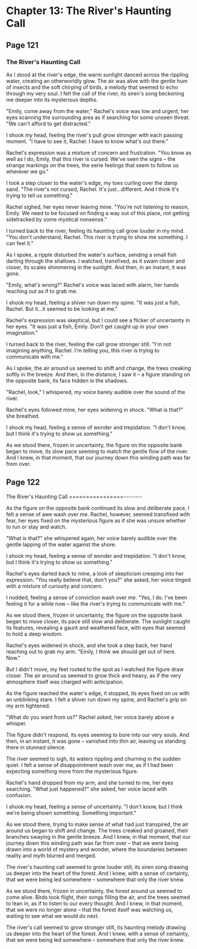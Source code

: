 # Chapter 13: The River's Haunting Call


## Page 121
### The River's Haunting Call

As I stood at the river's edge, the warm sunlight danced across the rippling water, creating an otherworldly glow. The air was alive with the gentle hum of insects and the soft chirping of birds, a melody that seemed to echo through my very soul. I felt the call of the river, its siren's song beckoning me deeper into its mysterious depths.

"Emily, come away from the water," Rachel's voice was low and urgent, her eyes scanning the surrounding area as if searching for some unseen threat. "We can't afford to get distracted."

I shook my head, feeling the river's pull grow stronger with each passing moment. "I have to see it, Rachel. I have to know what's out there."

Rachel's expression was a mixture of concern and frustration. "You know as well as I do, Emily, that this river is cursed. We've seen the signs – the strange markings on the trees, the eerie feelings that seem to follow us wherever we go."

I took a step closer to the water's edge, my toes curling over the damp sand. "The river's not cursed, Rachel. It's just...different. And I think it's trying to tell us something."

Rachel sighed, her eyes never leaving mine. "You're not listening to reason, Emily. We need to be focused on finding a way out of this place, not getting sidetracked by some mystical nonsense."

I turned back to the river, feeling its haunting call grow louder in my mind. "You don't understand, Rachel. This river is trying to show me something. I can feel it."

As I spoke, a ripple disturbed the water's surface, sending a small fish darting through the shallows. I watched, transfixed, as it swam closer and closer, its scales shimmering in the sunlight. And then, in an instant, it was gone.

"Emily, what's wrong?" Rachel's voice was laced with alarm, her hands reaching out as if to grab me.

I shook my head, feeling a shiver run down my spine. "It was just a fish, Rachel. But it...it seemed to be looking at me."

Rachel's expression was skeptical, but I could see a flicker of uncertainty in her eyes. "It was just a fish, Emily. Don't get caught up in your own imagination."

I turned back to the river, feeling the call grow stronger still. "I'm not imagining anything, Rachel. I'm telling you, this river is trying to communicate with me."

As I spoke, the air around us seemed to shift and change, the trees creaking softly in the breeze. And then, in the distance, I saw it – a figure standing on the opposite bank, its face hidden in the shadows.

"Rachel, look," I whispered, my voice barely audible over the sound of the river.

Rachel's eyes followed mine, her eyes widening in shock. "What is that?" she breathed.

I shook my head, feeling a sense of wonder and trepidation. "I don't know, but I think it's trying to show us something."

As we stood there, frozen in uncertainty, the figure on the opposite bank began to move, its slow pace seeming to match the gentle flow of the river. And I knew, in that moment, that our journey down this winding path was far from over.

## Page 122
The River's Haunting Call
================--------

As the figure on the opposite bank continued its slow and deliberate pace, I felt a sense of awe wash over me. Rachel, however, seemed transfixed with fear, her eyes fixed on the mysterious figure as if she was unsure whether to run or stay and watch.

"What is that?" she whispered again, her voice barely audible over the gentle lapping of the water against the shore.

I shook my head, feeling a sense of wonder and trepidation. "I don't know, but I think it's trying to show us something."

Rachel's eyes darted back to mine, a look of skepticism creeping into her expression. "You really believe that, don't you?" she asked, her voice tinged with a mixture of curiosity and concern.

I nodded, feeling a sense of conviction wash over me. "Yes, I do. I've been feeling it for a while now – like the river's trying to communicate with me."

As we stood there, frozen in uncertainty, the figure on the opposite bank began to move closer, its pace still slow and deliberate. The sunlight caught its features, revealing a gaunt and weathered face, with eyes that seemed to hold a deep wisdom.

Rachel's eyes widened in shock, and she took a step back, her hand reaching out to grab my arm. "Emily, I think we should get out of here. Now."

But I didn't move, my feet rooted to the spot as I watched the figure draw closer. The air around us seemed to grow thick and heavy, as if the very atmosphere itself was charged with anticipation.

As the figure reached the water's edge, it stopped, its eyes fixed on us with an unblinking stare. I felt a shiver run down my spine, and Rachel's grip on my arm tightened.

"What do you want from us?" Rachel asked, her voice barely above a whisper.

The figure didn't respond, its eyes seeming to bore into our very souls. And then, in an instant, it was gone – vanished into thin air, leaving us standing there in stunned silence.

The river seemed to sigh, its waters rippling and churning in the sudden quiet. I felt a sense of disappointment wash over me, as if I had been expecting something more from the mysterious figure.

Rachel's hand dropped from my arm, and she turned to me, her eyes searching. "What just happened?" she asked, her voice laced with confusion.

I shook my head, feeling a sense of uncertainty. "I don't know, but I think we're being shown something. Something important."

As we stood there, trying to make sense of what had just transpired, the air around us began to shift and change. The trees creaked and groaned, their branches swaying in the gentle breeze. And I knew, in that moment, that our journey down this winding path was far from over – that we were being drawn into a world of mystery and wonder, where the boundaries between reality and myth blurred and merged.

The river's haunting call seemed to grow louder still, its siren song drawing us deeper into the heart of the forest. And I knew, with a sense of certainty, that we were being led somewhere – somewhere that only the river knew.

As we stood there, frozen in uncertainty, the forest around us seemed to come alive. Birds took flight, their songs filling the air, and the trees seemed to lean in, as if to listen to our every thought. And I knew, in that moment, that we were no longer alone – that the forest itself was watching us, waiting to see what we would do next.

The river's call seemed to grow stronger still, its haunting melody drawing us deeper into the heart of the forest. And I knew, with a sense of certainty, that we were being led somewhere – somewhere that only the river knew.
